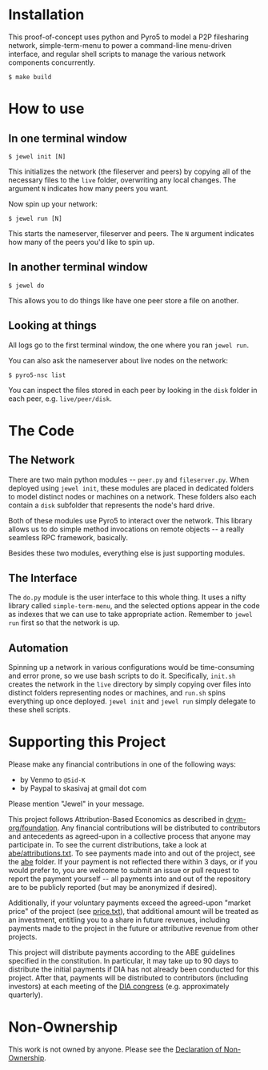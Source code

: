 # Installation

This proof-of-concept uses python and Pyro5 to model a P2P filesharing network, simple-term-menu to power a command-line menu-driven interface, and regular shell scripts to manage the various network components concurrently.

``` shell
$ make build
```

# How to use

## In one terminal window

``` shell
$ jewel init [N]
```

This initializes the network (the fileserver and peers) by copying all of the necessary files to the ``live`` folder, overwriting any local changes. The argument ``N`` indicates how many peers you want.

Now spin up your network:

``` shell
$ jewel run [N]
```

This starts the nameserver, fileserver and peers. The ``N`` argument indicates how many of the peers you'd like to spin up.

## In another terminal window

``` shell
$ jewel do
```

This allows you to do things like have one peer store a file on another.

## Looking at things

All logs go to the first terminal window, the one where you ran ``jewel run``.

You can also ask the nameserver about live nodes on the network:

``` shell
$ pyro5-nsc list
```

You can inspect the files stored in each peer by looking in the ``disk`` folder in each peer, e.g. ``live/peer/disk``.

# The Code

## The Network

There are two main python modules -- ``peer.py`` and ``fileserver.py``. When deployed using ``jewel init``, these modules are placed in dedicated folders to model distinct nodes or machines on a network. These folders also each contain a ``disk`` subfolder that represents the node's hard drive.

Both of these modules use Pyro5 to interact over the network. This library allows us to do simple method invocations on remote objects -- a really seamless RPC framework, basically.

Besides these two modules, everything else is just supporting modules.

## The Interface

The ``do.py`` module is the user interface to this whole thing. It uses a nifty library called ``simple-term-menu``, and the selected options appear in the code as indexes that we can use to take appropriate action. Remember to ``jewel run`` first so that the network is up.

## Automation

Spinning up a network in various configurations would be time-consuming and error prone, so we use bash scripts to do it. Specifically, ``init.sh`` creates the network in the ``live`` directory by simply copying over files into distinct folders representing nodes or machines, and ``run.sh`` spins everything up once deployed. ``jewel init`` and ``jewel run`` simply delegate to these shell scripts.

# Supporting this Project

Please make any financial contributions in one of the following ways:

- by Venmo to ``@Sid-K``
- by Paypal to skasivaj at gmail dot com

Please mention "Jewel" in your message.

This project follows Attribution-Based Economics as described in [drym-org/foundation](https://github.com/drym-org/foundation). Any financial contributions will be distributed to contributors and antecedents as agreed-upon in a collective process that anyone may participate in. To see the current distributions, take a look at [abe/attributions.txt](https://github.com/countvajhula/jewel/blob/main/abe/attributions.txt). To see payments made into and out of the project, see the [abe](https://github.com/countvajhula/jewel/blob/main/abe/) folder. If your payment is not reflected there within 3 days, or if you would prefer to, you are welcome to submit an issue or pull request to report the payment yourself -- all payments into and out of the repository are to be publicly reported (but may be anonymized if desired).

Additionally, if your voluntary payments exceed the agreed-upon "market price" of the project (see [price.txt](https://github.com/countvajhula/jewel/blob/main/abe/price.txt)), that additional amount will be treated as an investment, entitling you to a share in future revenues, including payments made to the project in the future or attributive revenue from other projects.

This project will distribute payments according to the ABE guidelines specified in the constitution. In particular, it may take up to 90 days to distribute the initial payments if DIA has not already been conducted for this project. After that, payments will be distributed to contributors (including investors) at each meeting of the [DIA congress](https://github.com/drym-org/dia-old-abe) (e.g. approximately quarterly).

# Non-Ownership

This work is not owned by anyone. Please see the [Declaration of Non-Ownership](https://github.com/drym-org/foundation/blob/main/Declaration_of_Non_Ownership.md).
